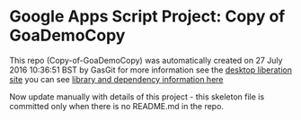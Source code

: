 # Google Apps Script Project: Copy of GoaDemoCopy
This repo (Copy-of-GoaDemoCopy) was automatically created on 27 July 2016 10:36:51 BST by GasGit
for more information see the [desktop liberation site](http://ramblings.mcpher.com/Home/excelquirks/drivesdk/gettinggithubready "desktop liberation")
you can see [library and dependency information here](dependencies.md)

Now update manually with details of this project - this skeleton file is committed only when there is no README.md in the repo.
